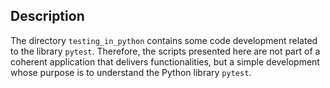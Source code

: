 ## Description
The directory `testing_in_python` contains some code development related to the
library `pytest`. Therefore, the scripts presented here are not part of a coherent 
application that delivers functionalities, but a simple development whose purpose is
to understand the Python library `pytest`.
